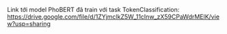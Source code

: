 Link tới model PhoBERT đã train với task TokenClassification: https://drive.google.com/file/d/1ZYjmclkZ5W_11cInw_zX59CPaWdrMElK/view?usp=sharing
